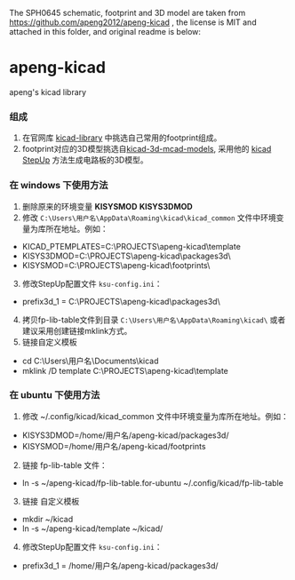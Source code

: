 The SPH0645 schematic, footprint and 3D model are taken from https://github.com/apeng2012/apeng-kicad , the license is MIT and attached in this folder, and original readme is below:

# apeng-kicad
apeng's kicad library

### 组成
1. 在官网库 [kicad-library](https://github.com/KiCad/kicad-library/) 中挑选自己常用的footprint组成。
2. footprint对应的3D模型挑选自[kicad-3d-mcad-models](https://github.com/easyw/kicad-3d-mcad-models), 采用他的 [kicad StepUp](https://sourceforge.net/projects/kicadstepup/) 方法生成电路板的3D模型。

### 在 windows 下使用方法
1. 删除原来的环境变量 **KISYSMOD** **KISYS3DMOD**
2. 修改 `C:\Users\用户名\AppData\Roaming\kicad\kicad_common` 文件中环境变量为库所在地址。例如：
 - KICAD_PTEMPLATES=C:\\PROJECTS\\apeng-kicad\\template
 - KISYS3DMOD=C:\\PROJECTS\\apeng-kicad\\packages3d\\
 - KISYSMOD=C:\\PROJECTS\\apeng-kicad\\footprints\\
3. 修改StepUp配置文件 `ksu-config.ini`：
 - prefix3d_1 = C:\PROJECTS\apeng-kicad\packages3d\ 
4. 拷贝fp-lib-table文件到目录 `C:\Users\用户名\AppData\Roaming\kicad\` 或者建议采用创建链接mklink方式。
5. 链接自定义模板
 - cd C:\Users\用户名\Documents\kicad
 - mklink /D template C:\PROJECTS\apeng-kicad\template
 
### 在 ubuntu 下使用方法
1. 修改 ~/.config/kicad/kicad_common 文件中环境变量为库所在地址。例如：
 - KISYS3DMOD=/home/用户名/apeng-kicad/packages3d/
 - KISYSMOD=/home/用户名/apeng-kicad/footprints
2. 链接 fp-lib-table 文件：
 - ln -s ~/apeng-kicad/fp-lib-table.for-ubuntu ~/.config/kicad/fp-lib-table
3. 链接 自定义模板
 - mkdir ~/kicad
 - ln -s ~/apeng-kicad/template ~/kicad/
4. 修改StepUp配置文件 `ksu-config.ini`：
 - prefix3d_1 = /home/用户名/apeng-kicad/packages3d/ 

